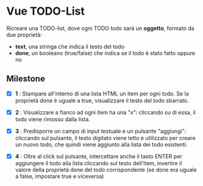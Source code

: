 # Vue TODO-List
Ricreare una TODO-list, dove ogni TODO todo sarà un **oggetto**, formato da due proprietà:
  - **text**, una stringa che indica il testo del todo
  - **done**, un booleano (true/false) che indica se il todo è stato fatto oppure no

## Milestone 
- [x] **1** : Stampare all'interno di una lista HTML un item per ogni todo. Se la proprietà done è uguale a true, visualizzare il testo del todo sbarrato.
- [x] **2** : Visualizzare a fianco ad ogni item ha una "x": cliccando su di essa, il todo viene rimosso dalla lista.
- [x] **3** : Predisporre un campo di input testuale e un pulsante "aggiungi": cliccando sul pulsante, il testo digitato viene letto e utilizzato per creare un nuovo todo, che quindi viene aggiunto alla lista dei todo esistenti.
- [x] **4** : Oltre al click sul pulsante, intercettare anche il tasto ENTER per aggiungere il todo alla lista cliccando sul testo dell'item, invertire il valore della proprietà done del todo corrispondente (se done era uguale a false, impostare true e viceversa)

